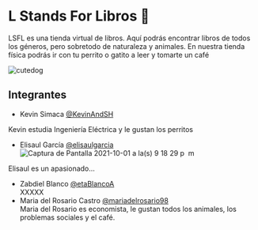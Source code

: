 
# L Stands For Libros 📕
LSFL es una tienda virtual de libros. Aquí podrás encontrar libros de todos los géneros, pero sobretodo de naturaleza y animales. En nuestra tienda física podrás ir con tu perrito o gatito a leer y tomarte un café 

![cutedog](https://user-images.githubusercontent.com/71073724/135700424-6362828c-8684-4701-8442-4aabc119c065.png)


## Integrantes
- Kevin Simaca [@KevinAndSH](https://github.com/KevinAndSH) <br />

Kevin estudia Ingeniería Eléctrica y le gustan los perritos
- Elisaul García [@elisaulgarcia](https://github.com/elisaulgarcia) <br />
![Captura de Pantalla 2021-10-01 a la(s) 9 18 29 p  m](https://user-images.githubusercontent.com/71073724/135700775-5e116853-c042-4004-a78c-7a2eaae0ac51.png)

Elisaul es un apasionado...
- Zabdiel Blanco [@etaBlancoA](https://github.com/ZetaBlancoA) <br />
XXXXX
- Maria del Rosario Castro [@mariadelrosario98](https://github.com/mariadelrosario98) <br />
Maria del Rosario es economista, le gustan todos los animales, los problemas sociales y el café.

